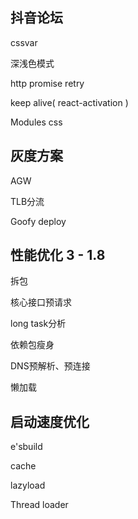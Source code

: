 ## 抖音论坛

cssvar

深浅色模式

http promise retry

keep alive( react-activation )

Modules css





## 灰度方案

AGW

TLB分流

Goofy deploy





## 性能优化 3 - 1.8

拆包

核心接口预请求

long task分析

依赖包瘦身

DNS预解析、预连接

懒加载





## 启动速度优化

e'sbuild

cache

lazyload

Thread loader